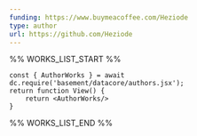 ```yaml
---
funding: https://www.buymeacoffee.com/Heziode
type: author
url: https://github.com/Heziode
---
```



%% WORKS_LIST_START %%

```datacorejsx
const { AuthorWorks } = await dc.require('basement/datacore/authors.jsx');
return function View() {
    return <AuthorWorks/>
}
```
%% WORKS_LIST_END %%
